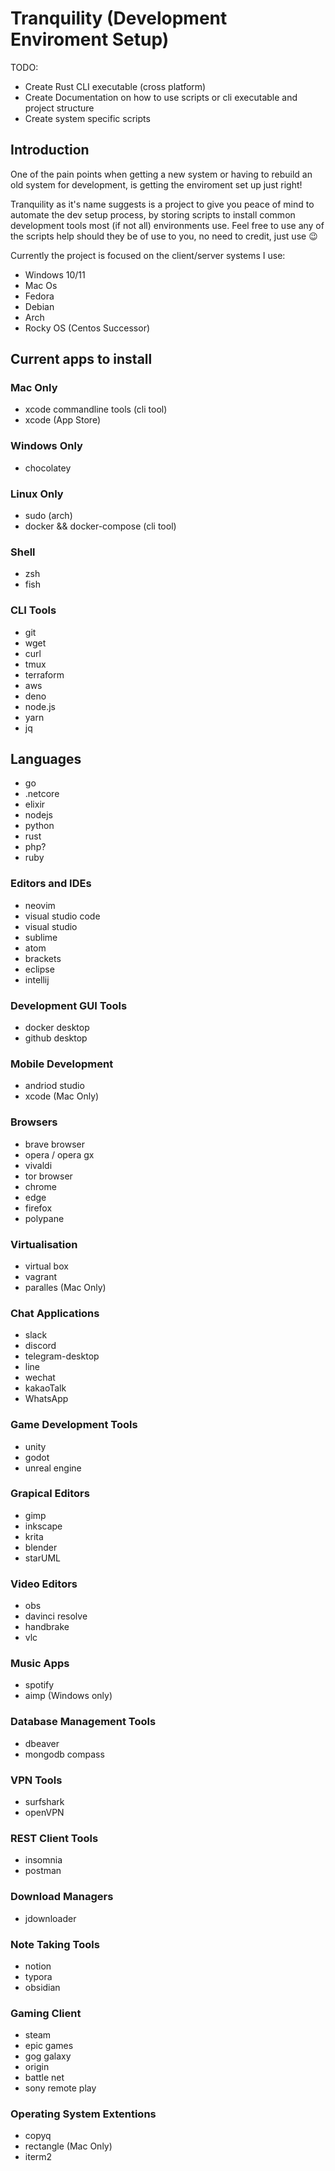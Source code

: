 # Tranquility (Development Enviroment Setup)

TODO:
- Create Rust CLI executable (cross platform)
- Create Documentation on how to use scripts or cli executable and project structure
- Create system specific scripts
  
## Introduction

One of the pain points when getting a new system or having to rebuild an old system for development, is getting the enviroment set up just right!

Tranquility as it's name suggests is a project to give you peace of mind to automate the dev setup process, by storing scripts to install common development tools most (if not all) environments use. Feel free to use any of the scripts help should they be of use to you, no need to credit, just use 😉

Currently the project is focused on the client/server systems I use:

- Windows 10/11
- Mac Os
- Fedora
- Debian
- Arch
- Rocky OS (Centos Successor)

## Current apps to install

### Mac Only

- xcode commandline tools (cli tool)
- xcode (App Store)

### Windows Only

- chocolatey

### Linux Only

- sudo (arch)
- docker && docker-compose (cli tool)

### Shell

- zsh
- fish

### CLI Tools

- git
- wget
- curl
- tmux
- terraform
- aws
- deno
- node.js
- yarn
- jq

## Languages

- go
- .netcore
- elixir
- nodejs
- python
- rust
- php?
- ruby

### Editors and IDEs

- neovim
- visual studio code
- visual studio
- sublime
- atom
- brackets
- eclipse
- intellij

### Development GUI Tools
- docker desktop
- github desktop

### Mobile Development
- andriod studio
- xcode (Mac Only)

### Browsers

- brave browser
- opera / opera gx
- vivaldi
- tor browser
- chrome
- edge
- firefox
- polypane

### Virtualisation

- virtual box
- vagrant
- paralles (Mac Only)

### Chat Applications

- slack
- discord
- telegram-desktop
- line
- wechat
- kakaoTalk
- WhatsApp

### Game Development Tools

- unity
- godot
- unreal engine

### Grapical Editors

- gimp
- inkscape
- krita
- blender
- starUML

### Video Editors

- obs
- davinci resolve
- handbrake
- vlc 

### Music Apps

- spotify
- aimp (Windows only)

### Database Management Tools

- dbeaver
- mongodb compass

### VPN Tools

- surfshark
- openVPN

### REST Client Tools

- insomnia
- postman

### Download Managers

- jdownloader

### Note Taking Tools

- notion
- typora
- obsidian

### Gaming Client

- steam
- epic games
- gog galaxy
- origin
- battle net
- sony remote play

### Operating System Extentions

- copyq
- rectangle (Mac Only)
- iterm2
